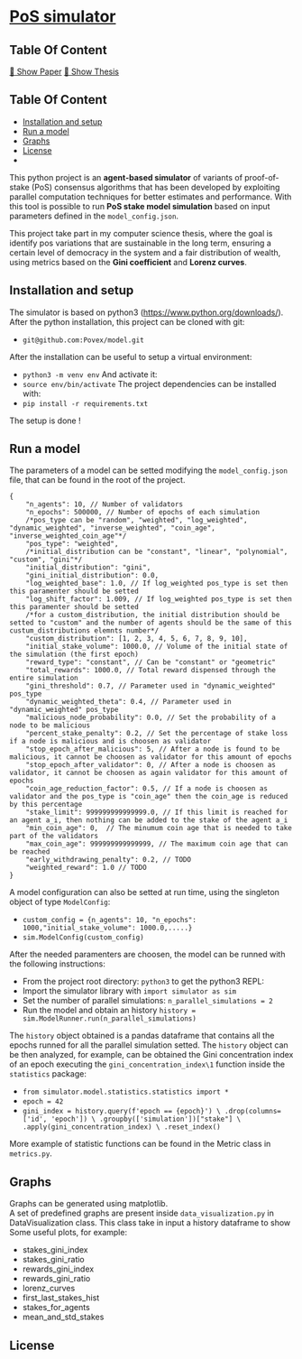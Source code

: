 # [PoS simulator](http://MarcoPoveromo.github.io/PoS-Staking-Simulator/docs/PoS___Tesi_magistrale.pdf)

## Table Of Content
[📄 Show Paper](http://MarcoPoveromo.github.io/PoS-Staking-Simulator/docs/Sintesi_tesi_magistrale.pdf)
[📄 Show Thesis](http://MarcoPoveromo.github.io/PoS-Staking-Simulator/docs/PoS___Tesi_magistrale.pdf)

## Table Of Content

- [Installation and setup](#setup)
- [Run a model](#run)
- [Graphs](#graphs)
- [License](#license)
- 
This python project is an **agent-based simulator**
of variants of proof-of-stake (PoS) consensus algorithms that has been developed by exploiting
parallel computation techniques for better estimates and performance.
With this tool is possible to run **PoS stake model simulation** based on input parameters defined in the `model_config.json`.<br />

This project take part in my computer science thesis, where the goal is 
identify pos variations that are sustainable in the long term, ensuring a certain level of democracy in the system and a fair distribution of wealth, using metrics
based on the **Gini coefficient** and **Lorenz curves**.



## Installation and setup
The simulator is based on python3 (https://www.python.org/downloads/).
After the python installation, this project can be cloned with git:
- `git@github.com:Povex/model.git`

After the installation can be useful to setup a virtual environment:
- `python3 -m venv env`
And activate it:
- `source env/bin/activate`
The project dependencies can be installed with:
- `pip install -r requirements.txt`

The setup is done !

## Run a model
The parameters of a model can be setted modifying the `model_config.json` file, that can be found in the root of the project.
```jsonc
{
    "n_agents": 10, // Number of validators
    "n_epochs": 500000, // Number of epochs of each simulation
    /*pos_type can be "random", "weighted", "log_weighted", "dynamic_weighted", "inverse_weighted", "coin_age", "inverse_weighted_coin_age"*/
    "pos_type": "weighted",
    /*initial_distribution can be "constant", "linear", "polynomial", "custom", "gini"*/
    "initial_distribution": "gini",
    "gini_initial_distribution": 0.0,
    "log_weighted_base": 1.0, // If log_weighted pos_type is set then this paramenter should be setted 
    "log_shift_factor": 1.009, // If log_weighted pos_type is set then this paramenter should be setted 
    /*for a custom_distribution, the initial distribution should be setted to "custom" and the number of agents should be the same of this custum_distributions elemnts number*/
    "custom_distribution": [1, 2, 3, 4, 5, 6, 7, 8, 9, 10],
    "initial_stake_volume": 1000.0, // Volume of the initial state of the simulation (the first epoch)
    "reward_type": "constant", // Can be "constant" or "geometric"
    "total_rewards": 1000.0, // Total reward dispensed through the entire simulation
    "gini_threshold": 0.7, // Parameter used in "dynamic_weighted" pos_type
    "dynamic_weighted_theta": 0.4, // Parameter used in "dynamic_weighted" pos_type
    "malicious_node_probability": 0.0, // Set the probability of a node to be malicious 
    "percent_stake_penalty": 0.2, // Set the percentage of stake loss if a node is malicious and is choosen as validator
    "stop_epoch_after_malicious": 5, // After a node is found to be malicious, it cannot be choosen as validator for this amount of epochs
    "stop_epoch_after_validator": 0, // After a node is choosen as validator, it cannot be choosen as again validator for this amount of epochs
    "coin_age_reduction_factor": 0.5, // If a node is choosen as validator and the pos_type is "coin_age" then the coin_age is reduced by this percentage
    "stake_limit": 999999999999999.0, // If this limit is reached for an agent a_i, then nothing can be added to the stake of the agent a_i
    "min_coin_age": 0,  // The minumum coin age that is needed to take part of the validators
    "max_coin_age": 999999999999999, // The maximum coin age that can be reached
    "early_withdrawing_penalty": 0.2, // TODO
    "weighted_reward": 1.0 // TODO
}
```
A model configuration can also be setted at run time, using the singleton object of type `ModelConfig`:
- `custom_config = {n_agents": 10, "n_epochs": 1000,"initial_stake_volume": 1000.0,.....}`
- `sim.ModelConfig(custom_config)` 

After the needed paramenters are choosen, the model can be runned with the following instructions:
- From the project root directory: `python3` to get the python3 REPL:
- Import the simulator library with `import simulator as sim`
- Set the number of parallel simulations: `n_parallel_simulations = 2`
- Run the model and obtain an history `history = sim.ModelRunner.run(n_parallel_simulations)`

The `history` object obtained is a pandas dataframe that contains all the epochs runned for all the parallel simulation setted.
The `history` object can be then analyzed, for example, can be obtained the Gini concentration index of an epoch executing the `gini_concentration_index\1` function inside the `statistics` package:
- `from simulator.model.statistics.statistics import *`
- `epoch = 42`
- `gini_index = history.query(f'epoch == {epoch}') \
            .drop(columns=['id', 'epoch']) \
            .groupby(['simulation'])["stake"] \
            .apply(gini_concentration_index) \
            .reset_index()`

More example of statistic functions can be found in the Metric class in `metrics.py`.
## Graphs
Graphs can be generated using matplotlib. <br> 
A set of predefined graphs are present inside `data_visualization.py` in DataVisualization class.
This class take in input a history dataframe to show Some useful plots, for example:
- stakes_gini_index
- stakes_gini_ratio
- rewards_gini_index
- rewards_gini_ratio
- lorenz_curves
- first_last_stakes_hist
- stakes_for_agents
- mean_and_std_stakes

## License
